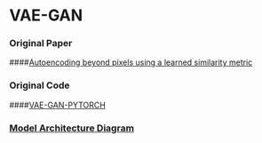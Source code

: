 VAE-GAN
===
### Original Paper  
####[Autoencoding beyond pixels using a learned similarity metric](https://arxiv.org/pdf/1512.09300.pdf "游標顯示")
### Original Code  
####[VAE-GAN-PYTORCH](https://github.com/rishabhd786/VAE-GAN-PYTORCH?source=post_page-----8f9db4aeb7a2-------------------------------- "游標顯示")

### [Model Architecture Diagram](https://drive.google.com/file/d/16t-8ykjSGeGcFCut1mC1oK3-xdT31WyX/view?usp=sharing)  


